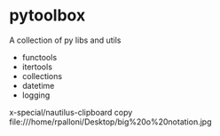 # pytoolbox
A collection of py libs and utils
* functools
* itertools
* collections
* datetime
* logging

x-special/nautilus-clipboard
copy
file:///home/rpalloni/Desktop/big%20o%20notation.jpg

